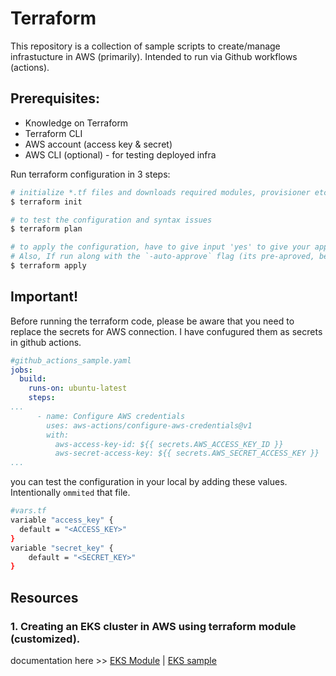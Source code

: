 # Terraform
This repository is a collection of sample scripts to create/manage infrastucture in AWS (primarily).
Intended to run via Github workflows (actions). 

## Prerequisites:
- Knowledge on Terraform
- Terraform CLI
- AWS account (access key & secret)
- AWS CLI (optional) - for testing deployed infra

Run terraform configuration in 3 steps:
```sh
# initialize *.tf files and downloads required modules, provisioner etc
$ terraform init

# to test the configuration and syntax issues
$ terraform plan

# to apply the configuration, have to give input 'yes' to give your approval to apply changes. 
# Also, If run along with the `-auto-approve` flag (its pre-aproved, better be careful using this)
$ terraform apply


```

## Important!
Before running the terraform code, please be aware that you need to replace the secrets for AWS connection.
I have confugured them as secrets in github actions. 


```yaml
#github_actions_sample.yaml
jobs:
  build:
    runs-on: ubuntu-latest
    steps:
...
      - name: Configure AWS credentials
        uses: aws-actions/configure-aws-credentials@v1
        with:
          aws-access-key-id: ${{ secrets.AWS_ACCESS_KEY_ID }}
          aws-secret-access-key: ${{ secrets.AWS_SECRET_ACCESS_KEY }}
...

```

you can test the configuration in your local by adding these values. Intentionally `ommited` that file.
```sh
#vars.tf
variable "access_key" {
  default = "<ACCESS_KEY>"
}
variable "secret_key" {
    default = "<SECRET_KEY>"
}
```

## Resources
### 1. Creating an EKS cluster in AWS using terraform module (customized). 
documentation here >> [EKS Module](https://registry.terraform.io/modules/terraform-aws-modules/eks/aws/latest) | [EKS sample](https://developer.hashicorp.com/terraform/tutorials/kubernetes/eks)
